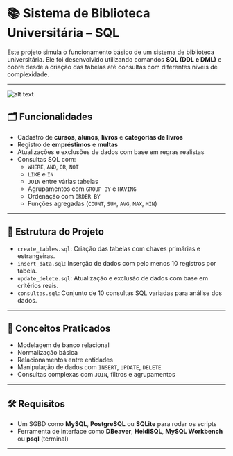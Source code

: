 # 📚 Sistema de Biblioteca Universitária – SQL

Este projeto simula o funcionamento básico de um sistema de biblioteca universitária. Ele foi desenvolvido utilizando comandos **SQL (DDL e DML)** e cobre desde a criação das tabelas até consultas com diferentes níveis de complexidade.

---

![alt text](image-1.png)

## 🗂️ Funcionalidades

- Cadastro de **cursos**, **alunos**, **livros** e **categorias de livros**
- Registro de **empréstimos** e **multas**
- Atualizações e exclusões de dados com base em regras realistas
- Consultas SQL com:
  - `WHERE`, `AND`, `OR`, `NOT`
  - `LIKE` e `IN`
  - `JOIN` entre várias tabelas
  - Agrupamentos com `GROUP BY` e `HAVING`
  - Ordenação com `ORDER BY`
  - Funções agregadas (`COUNT`, `SUM`, `AVG`, `MAX`, `MIN`)

---

## 📁 Estrutura do Projeto

- `create_tables.sql`: Criação das tabelas com chaves primárias e estrangeiras.
- `insert_data.sql`: Inserção de dados com pelo menos 10 registros por tabela.
- `update_delete.sql`: Atualização e exclusão de dados com base em critérios reais.
- `consultas.sql`: Conjunto de 10 consultas SQL variadas para análise dos dados.

---

## 🧠 Conceitos Praticados

- Modelagem de banco relacional
- Normalização básica
- Relacionamentos entre entidades
- Manipulação de dados com `INSERT`, `UPDATE`, `DELETE`
- Consultas complexas com `JOIN`, filtros e agrupamentos

---

## 🛠️ Requisitos

- Um SGBD como **MySQL**, **PostgreSQL** ou **SQLite** para rodar os scripts
- Ferramenta de interface como **DBeaver**, **HeidiSQL**, **MySQL Workbench** ou **psql** (terminal)
---

